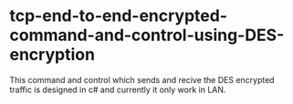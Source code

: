 # tcp-end-to-end-encrypted-command-and-control-using-DES-encryption
This command and control which sends and recive the DES encrypted traffic is designed in c# and currently it only work in LAN.
